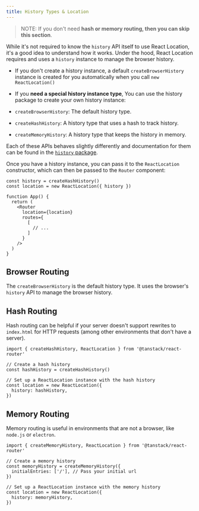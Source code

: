 ```yaml
---
title: History Types & Location
---
```


> NOTE: If you don't need **hash or memory routing, then you can skip this section**.

While it's not required to know the `history` API itself to use React Location, it's a good idea to understand how it works. Under the hood, React Location requires and uses a `history` instance to manage the browser history.

- If you don't create a history instance, a default `createBrowserHistory` instance is created for you automatically when you call `new ReactLocation()`
- If you **need a special history instance type**, You can use the history package to create your own history instance:

- `createBrowserHistory`: The default history type.
- `createHashHistory`: A history type that uses a hash to track history.
- `createMemoryHistory`: A history type that keeps the history in memory.

Each of these APIs behaves slightly differently and documentation for them can be found in the [`history` package](https://github.com/remix-run/history).

Once you have a history instance, you can pass it to the `ReactLocation` constructor, which can then be passed to the `Router` component:

```tsx
const history = createHashHistory()
const location = new ReactLocation({ history })

function App() {
  return (
    <Router
      location={location}
      routes={
        [
          // ...
        ]
      }
    />
  )
}
```

## Browser Routing

The `createBrowserHistory` is the default history type. It uses the browser's `history` API to manage the browser history.

## Hash Routing

Hash routing can be helpful if your server doesn't support rewrites to `index.html` for HTTP requests (among other environments that don't have a server).

```tsx
import { createHashHistory, ReactLocation } from '@tanstack/react-router'

// Create a hash history
const hashHistory = createHashHistory()

// Set up a ReactLocation instance with the hash history
const location = new ReactLocation({
  history: hashHistory,
})
```

## Memory Routing

Memory routing is useful in environments that are not a browser, like `node.js` or `electron`.

```tsx
import { createMemoryHistory, ReactLocation } from '@tanstack/react-router'

// Create a memory history
const memoryHistory = createMemoryHistory({
  initialEntries: ['/'], // Pass your initial url
})

// Set up a ReactLocation instance with the memory history
const location = new ReactLocation({
  history: memoryHistory,
})
```
